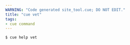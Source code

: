 ```yaml
---
WARNING: "Code generated site_tool.cue; DO NOT EDIT."
title: "cue vet"
tags:
- cue command
---
```


```text { title="TERMINAL" codeToCopy="Y3VlIGhlbHAgdmV0Cg==" }
$ cue help vet
```
